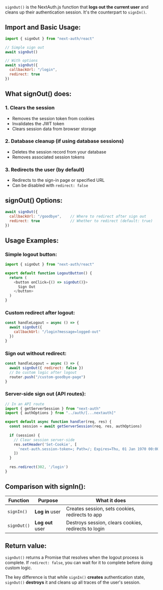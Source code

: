 `signOut()` is the NextAuth.js function that **logs out the current user** and cleans up their authentication session. It's the counterpart to `signIn()`.

## Import and Basic Usage:

```javascript
import { signOut } from "next-auth/react"

// Simple sign out
await signOut()

// With options
await signOut({ 
  callbackUrl: "/login",
  redirect: true 
})
```

## What signOut() does:

### 1. **Clears the session**
- Removes the session token from cookies
- Invalidates the JWT token
- Clears session data from browser storage

### 2. **Database cleanup** (if using database sessions)
- Deletes the session record from your database
- Removes associated session tokens

### 3. **Redirects the user** (by default)
- Redirects to the sign-in page or specified URL
- Can be disabled with `redirect: false`

## signOut() Options:

```javascript
await signOut({
  callbackUrl: "/goodbye",    // Where to redirect after sign out
  redirect: true              // Whether to redirect (default: true)
})
```

## Usage Examples:

### **Simple logout button:**
```javascript
import { signOut } from "next-auth/react"

export default function LogoutButton() {
  return (
    <button onClick={() => signOut()}>
      Sign Out
    </button>
  )
}
```

### **Custom redirect after logout:**
```javascript
const handleLogout = async () => {
  await signOut({ 
    callbackUrl: "/login?message=logged-out" 
  })
}
```

### **Sign out without redirect:**
```javascript
const handleLogout = async () => {
  await signOut({ redirect: false })
  // Do custom logic after logout
  router.push("/custom-goodbye-page")
}
```

### **Server-side sign out** (API routes):
```javascript
// In an API route
import { getServerSession } from "next-auth"
import { authOptions } from "../auth/[...nextauth]"

export default async function handler(req, res) {
  const session = await getServerSession(req, res, authOptions)
  
  if (session) {
    // Clear session server-side
    res.setHeader('Set-Cookie', [
      'next-auth.session-token=; Path=/; Expires=Thu, 01 Jan 1970 00:00:01 GMT;',
    ])
  }
  
  res.redirect(302, '/login')
}
```

## Comparison with signIn():

| Function | Purpose | What it does |
|----------|---------|-------------|
| `signIn()` | **Log in** user | Creates session, sets cookies, redirects to app |
| `signOut()` | **Log out** user | Destroys session, clears cookies, redirects to login |

## Return value:
`signOut()` returns a Promise that resolves when the logout process is complete. If `redirect: false`, you can wait for it to complete before doing custom logic.

The key difference is that while `signIn()` **creates** authentication state, `signOut()` **destroys** it and cleans up all traces of the user's session.